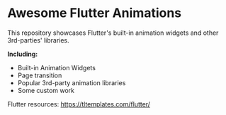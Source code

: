 # Awesome Flutter Animations


This repository showcases Flutter's built-in animation widgets and other 3rd-parties' libraries.

**Including:**

- Built-in Animation Widgets
- Page transition
- Popular 3rd-party animation libraries
- Some custom work

Flutter resources: https://tltemplates.com/flutter/